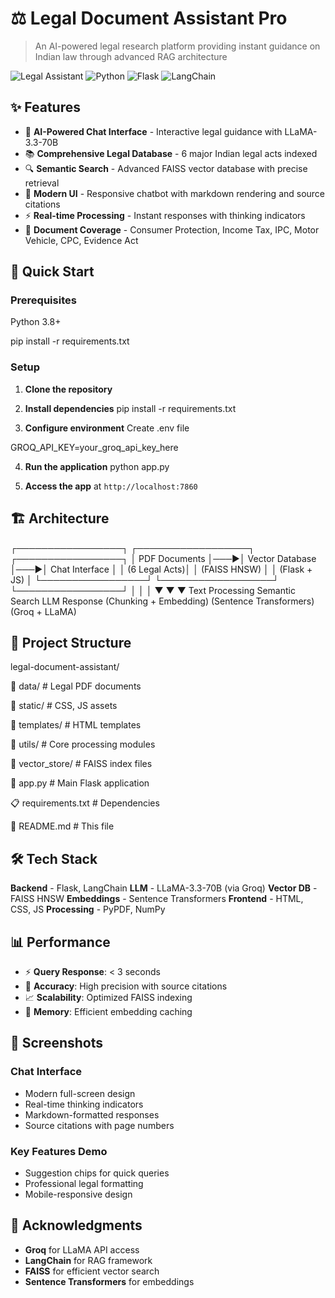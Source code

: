 # ⚖️ Legal Document Assistant Pro

> An AI-powered legal research platform providing instant guidance on Indian law through advanced RAG architecture

![Legal Assistant](https://img.shields.io/badge/AI-Legal%20Assistant-blue?style=for-the-badge&logo=balance-scale)
![Python](https://img.shields.io/badge/Python-3.8+-3776AB?style=for-the-badge&logo=python&logoColor=white)
![Flask](https://img.shields.io/badge/Flask-000000?style=for-the-badge&logo=flask&logoColor=white)
![LangChain](https://img.shields.io/badge/LangChain-1C3C3C?style=for-the-badge&logo=langchain&logoColor=white)

## ✨ Features

- 🤖 **AI-Powered Chat Interface** - Interactive legal guidance with LLaMA-3.3-70B
- 📚 **Comprehensive Legal Database** - 6 major Indian legal acts indexed
- 🔍 **Semantic Search** - Advanced FAISS vector database with precise retrieval
- 📱 **Modern UI** - Responsive chatbot with markdown rendering and source citations
- ⚡ **Real-time Processing** - Instant responses with thinking indicators
- 📄 **Document Coverage** - Consumer Protection, Income Tax, IPC, Motor Vehicle, CPC, Evidence Act

## 🚀 Quick Start

### Prerequisites
Python 3.8+

pip install -r requirements.txt

### Setup
1. **Clone the repository**


2. **Install dependencies**
pip install -r requirements.txt

3. **Configure environment**
Create .env file

GROQ_API_KEY=your_groq_api_key_here


4. **Run the application**
python app.py


5. **Access the app** at `http://localhost:7860`

## 🏗️ Architecture


┌─────────────────┐ ┌──────────────────┐ ┌─────────────────┐
│ PDF Documents │───▶│ Vector Database │───▶│ Chat Interface │
│ (6 Legal Acts)│ │ (FAISS HNSW) │ │ (Flask + JS) │
└─────────────────┘ └──────────────────┘ └─────────────────┘
│ │ │
▼ ▼ ▼
Text Processing Semantic Search LLM Response
(Chunking + Embedding) (Sentence Transformers) (Groq + LLaMA)


## 📁 Project Structure

legal-document-assistant/

📂 data/ # Legal PDF documents

📂 static/ # CSS, JS assets

📂 templates/ # HTML templates

📂 utils/ # Core processing modules

📂 vector_store/ # FAISS index files

🐍 app.py # Main Flask application

📋 requirements.txt # Dependencies

📖 README.md # This file


## 🛠️ Tech Stack

**Backend** - Flask, LangChain 
**LLM** - LLaMA-3.3-70B (via Groq) 
**Vector DB** - FAISS HNSW 
**Embeddings** - Sentence Transformers 
**Frontend** - HTML, CSS, JS 
**Processing** - PyPDF, NumPy 

## 📊 Performance

- ⚡ **Query Response**: < 3 seconds
- 🎯 **Accuracy**: High precision with source citations
- 📈 **Scalability**: Optimized FAISS indexing
- 💾 **Memory**: Efficient embedding caching

## 🎨 Screenshots

### Chat Interface
- Modern full-screen design
- Real-time thinking indicators  
- Markdown-formatted responses
- Source citations with page numbers

### Key Features Demo
- Suggestion chips for quick queries
- Professional legal formatting
- Mobile-responsive design


## 🙏 Acknowledgments

- **Groq** for LLaMA API access
- **LangChain** for RAG framework
- **FAISS** for efficient vector search
- **Sentence Transformers** for embeddings

